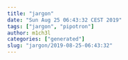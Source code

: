 ```yaml
---
title: "jargon"
date: "Sun Aug 25 06:43:32 CEST 2019"
tags: ["jargon", "pipotron"]
author: m1ch3l
categories: ["generated"]
slug: "jargon/2019-08-25-06:43:32"
---
```



